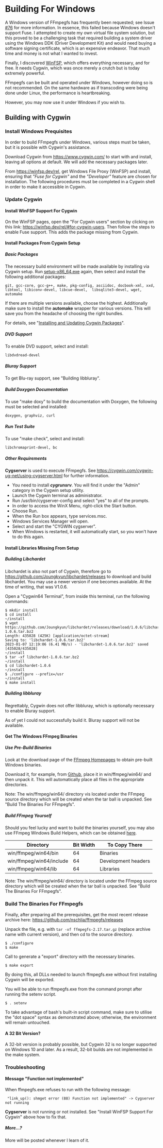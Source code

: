 Building For Windows
====================

A Windows version of FFmpegfs has frequently been requested; see Issue [#76](https://github.com/nschlia/ffmpegfs/issues/76) for more information. In essence, this failed because Windows doesn't support Fuse. I attempted to create my own virtual file system solution, but this proved to be a challenging task that required building a system driver using the Windows DDK (Driver Development Kit) and would need buying  a software signing certificate, which is an expensive endeavor. That much time and money is not what I wanted to invest.

Finally, I discovered [WinFSP](https://winfsp.dev/), which offers everything necessary, and for free. It needs Cygwin, which was once merely a crutch but is today extremely powerful.

FFmpegfs can be built and operated under Windows, however doing so is not recommended. On the same hardware as if transcoding were being done under Linux, the performance is heartbreaking.

However, you may now use it under Windows if you wish to.

## Building with Cygwin

### Install Windows Prequisites

In order to build FFmpegfs under Windows, various steps must be taken, but it is possible with Cygwin's assistance.

Download Cygwin from https://www.cygwin.com/ to start with and install, leaving all options at default. We will add the necessary packages later.

From https://winfsp.dev/rel, get Windows File Proxy (WinFSP) and install, ensuring that *"Fuse for Cygwin"* and the *"Developer"* feature are chosen for installation. The following procedures must be completed in a Cygwin shell in order to make it accessible in Cygwin.

### Update Cygwin

#### Install WinFSP Support For Cygwin

On the WinFSP pages, open the "For Cygwin users" section by clicking on this link: https://winfsp.dev/rel/#for-cygwin-users. Then follow the steps to enable Fuse support. This adds the package missing from Cygwin.

#### Install Packages From Cygwin Setup

##### Basic Packages

The necessary build environment will be made available by installing via Cygwin setup. Run [setup-x86_64.exe](https://www.cygwin.com/setup-x86_64.exe) again, then select and install the following additional packages:

```
git, gcc-core, gcc-g++, make, pkg-config, asciidoc, docbook-xml, xxd, libtool, libiconv-devel, libcue-devel,  libsqlite3-devel, wget, automake
```
If there are multiple versions available, choose the highest. Additionally make sure to install the **automake** wrapper for various versions. This will save you from the headache of choosing the right bundles.

For details, see "[Installing and Updating Cygwin Packages](https://www.cygwin.com/install.html)".

##### DVD Support

To enable DVD support, select and install:

```
libdvdread-devel
```
##### Bluray Support

To get Blu-ray support, see "Building libbluray".

##### Build Doxygen Documentation

 To use "make doxy" to build the documentation with Doxygen, the following must be selected and installed:

```
doxygen, graphviz, curl
```
##### Run Test Suite

To use "make check", select and install:

```
libchromaprint-devel, bc
```
##### Other Requirements

**Cygserver** is used to execute FFmpegfs. See https://cygwin.com/cygwin-ug-net/using-cygserver.html for further information.

* You need to install ***cygrunsrv***. You will find it under the "Admin" category in the Cygwin setup utility.
* Launch the Cygwin terminal as administrator.
* Run /usr/bin/cygserver-config and select "yes" to all of the prompts.
* In order to access the WinX Menu, right-click the Start button.
* Choose Run.
* When the Run box appears, type services.msc.
* Windows Services Manager will open.
* Select and start the "CYGWIN cygserver".
* When Windows is restarted, it will automatically start, so you won't have to do this again.

#### Install Libraries Missing From Setup

##### Building Libchardet

Libchardet is also not part of Cygwin, therefore go to https://github.com/Joungkyun/libchardet/releases to download and build libchardet. You may use a newer version if one becomes available. At the time of writing, that was V1.0.6.

Open a "Cygwin64 Terminal", from inside this terminal, run the following commands:

```
$ mkdir install
$ cd install
~/install
$ wget https://github.com/Joungkyun/libchardet/releases/download/1.0.6/libchardet-1.0.6.tar.bz2
Length: 435028 (425K) [application/octet-stream]
Saving to: 'libchardet-1.0.6.tar.bz2'
2023-01-07 12:19:06 (6.41 MB/s) - 'libchardet-1.0.6.tar.bz2' saved [435028/435028]
~/install
$ tar -xf libchardet-1.0.6.tar.bz2
~/install
$ cd libchardet-1.0.6
~/install
$ ./configure --prefix=/usr
~/install
$ make install
```

##### Building libbluray

Regrettably, Cygwin does not offer libbluray, which is optionally necessary to enable Bluray support.

As of yet I could not successfully build it. Bluray support will not be available.

#### Get The Windows FFmpeg Binaries

##### Use Pre-Build Binaries

Look at the download page of the [FFmpeg Homepages](https://ffmpeg.org/download.html#build-windows) to obtain pre-built Windows binaries.

Download it, for example, from [Github](https://github.com/BtbN/FFmpeg-Builds/releases/download/latest/ffmpeg-master-latest-win64-gpl-shared.zip), place it in win/ffmpeg/win64/
and then unpack it. This will automatically place all files in the appropriate directories.

Note: The win/ffmpeg/win64/ directory vis located under the FFmpeg source directory which will be created when the tar ball is unpacked. See "Build The Binaries For FFmpegfs".

##### Build FFmpeg Yourself

Should you feel lucky and want to build the binaries yourself, you may also use FFmpeg Windows Build Helpers, which can be obtained [here](https://github.com/rdp/ffmpeg-windows-build-helpers).

| Directory                | Bit Width | To Copy There       |
| ------------------------ | --------- | ------------------- |
| win/ffmpeg/win64/bin     |        64 | Binaries            |
| win/ffmpeg/win64/include |        64 | Development headers |
| win/ffmpeg/win64/lib     |        64 | Libraries           |

Note: The win/ffmpeg/win64/ directory is located under the FFmpeg source directory which will be created when the tar ball is unpacked. See "Build The Binaries For FFmpegfs".

### Build The Binaries For FFmpegfs

Finally, after preparing all the prerequisites, get the most recent release archive here: https://github.com/nschlia/ffmpegfs/releases

Unpack the file, e.g. with `tar -xf ffmpegfs-2.17.tar.gz` (replace archive name with current version), and then cd to the source directory.

```
$ ./configure
$ make
```

Call to generate a "export" directory with the necessary binaries.

```
$ make export
```

By doing this, all DLLs needed to launch ffmpegfs.exe without first installing Cygwin will be exported.

You will be able to run ffmpegfs.exe from the command prompt after running the setenv script.

```
$ . setenv
```

To take advantage of bash's built-in script command, make sure to utilise the "dot space" syntax as demonstrated above; otherwise, the environment will remain untouched.

#### A 32 Bit Version?
A 32-bit version is probably possible, but Cygwin 32 is no longer supported on Windows 10 and later. As a result, 32-bit builds are not implemented in the make system.

### Troubleshooting

#### Message "Function not implemented"

When ffmpegfs.exe refuses to run with the following message:

```
 "link_up(): shmget error (88) Function not implemented" -> Cygserver not running
```

**Cygserver** is not running or not installed. See "Install WinFSP Support For Cygwin" above how to fix that.

##### More...?

More will be posted whenever I learn of it.
